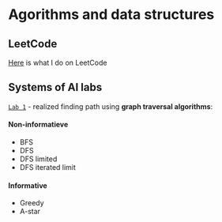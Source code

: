 # Agorithms and data structures 
## LeetCode
[Here](https://leetcode.com/ali_200257/) is what I do on LeetCode

## Systems of AI labs 
[`Lab 1`](https://colab.research.google.com/github/AliIbadullayev/Algorithms-And-Data-Sturctures/blob/main/finding_path_in_graph.ipynb) - realized finding path using **graph traversal algorithms**:
#### Non-informatieve
* BFS
* DFS
* DFS limited
* DFS iterated limit
#### Informative
* Greedy
* A-star
